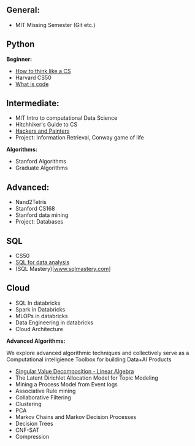 
## General: 
  - MIT Missing Semester (Git etc.)

## Python

**Beginner:**
  - [How to think like a CS](https://runestone.academy/ns/books/published/thinkcspy/index.html)
  - Harvard CS50
  - [What is code](https://www.bloomberg.com/graphics/2015-paul-ford-what-is-code/)

## Intermediate: 
  - MIT Intro to computational Data Science
  - Hitchhiker's Guide to CS
  - [Hackers and Painters](https://www.amazon.com.au/Hackers-Painters-Big-Ideas-Computer/dp/1449389554)
  - Project: Information Retrieval, Conway game of life 

**Algorithms:**  
  - Stanford Algorithms
  - Graduate Algorithms 

## Advanced: 
  - Nand2Tetris
  - Stanford CS168
  - Stanford data mining
  - Project: Databases 



## SQL 
  - CS50
  - [SQL for data analysis](https://www.udacity.com/course/sql-for-data-analysis--ud198)
  - (SQL Mastery)[www.sqlmastery.com]


## Cloud

  - SQL In databricks
  - Spark in Databricks 
  - MLOPs in databricks
  - Data Engineering in databricks
  - Cloud Architecture 



**Advanced Algorithms:**

We explore advanced algorithmic techniques and collectively serve as a Computational intellgience Toolbox for building Data+AI Products


- [Singular Value Decomposition - Linear Algebra](https://deepnote.com/workspace/asjad-khan-45d09615-16dc-47bb-b021-7d00e7701c90/project/Data-Science-21f3aa5a-221b-4d82-bbc1-156829d4882c/notebook/8f715cd7b4534c679466cf978255d5da)
- The Latent Dirichlet Allocation Model for Topic Modeling
- Mining a Process Model from Event logs
- Associative Rule mining
- Collaborative Filtering
- Clustering
- PCA
- Markov Chains and Markov Decision Processes
- Decision Trees
-  CNF-SAT
-  Compression 
